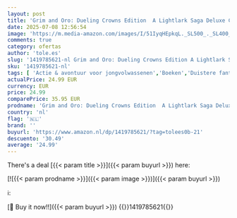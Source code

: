 ```yaml
---
layout: post
title: 'Grim and Oro: Dueling Crowns Edition  A Lightlark Saga Deluxe Companion Book '
date: 2025-07-08 12:56:54
image: 'https://m.media-amazon.com/images/I/51IyqHEpkqL._SL500_._SL400_.jpg'
comments: true
category: ofertas
author: 'tole.es'
slug: '1419785621-nl Grim and Oro: Dueling Crowns Edition A Lightlark Saga...'
sku: '1419785621-nl'
tags: [ 'Actie & avontuur voor jongvolwassenen','Boeken','Duistere fantasy voor jongvolwassenen','Engelstalige boeken','Fantasy voor jongvolwassenen','Fantasyromantiek voor jonge volwassenen','Featured Categories','Literatuur & fictie voor jongvolwassenen','Romances voor jongvolwassenen','Sciencefiction & fantasy voor jongvolwassenen','Tieners & jongvolwassenen','🇳🇱', ]
actualPrice: 24.99 EUR
currency: EUR
price: 24.99
comparePrice: 35.95 EUR
prodname: 'Grim and Oro: Dueling Crowns Edition  A Lightlark Saga Deluxe Companion Book '
country: 'nl'
flag: '🇳🇱'
brand: ''
buyurl: 'https://www.amazon.nl/dp/1419785621/?tag=tolees0b-21'
descuento: '30.49'
average: '24.99'
---
```


There's a deal [{{< param title >}}]({{< param buyurl >}})  here:

[![{{< param prodname >}}]({{< param image >}})]({{< param buyurl >}})

ℹ️:


[🛒 Buy it now!!]({{< param buyurl >}})
{{<world>}}1419785621{{</world>}}
